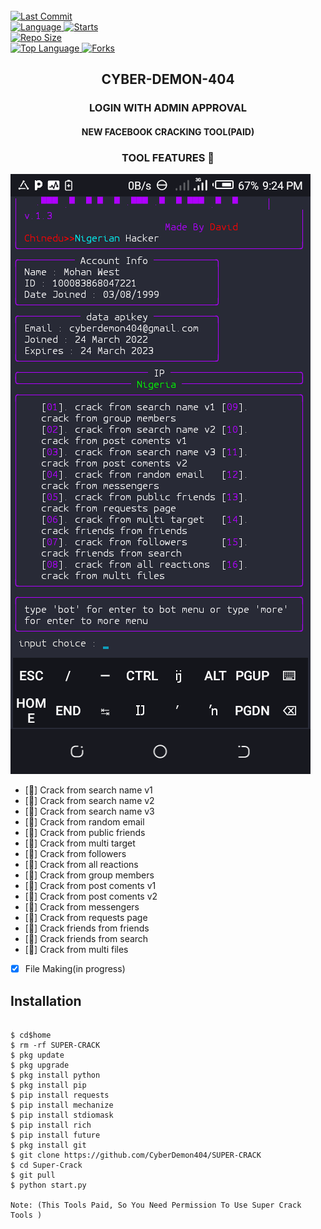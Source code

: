 <br>
  <a href="https://github.com/CyberDemon404/termux-style/stargazers/">
  <a href="https://github.com/CyberDemon404/SUPER-CRACK">
    <img alt="Last Commit" src="https://img.shields.io/github/last-commit/CyberDemon404/SUPER-CRACK".svg"/>
  </a>
<br>
  <a href="https://github.com/CyberDemon404/SUPER-CRACK"">
    <img alt="Language" src="https://img.shields.io/github/languages/count/CyberDemon404/SUPER-CRACK".svg"/>
  </a>
  <a href="https://github.com/CyberDemon404/SUPER-CRACK"">
    <img alt="Starts" src="https://img.shields.io/github/stars/CyberDemon404/SUPER-CRACK".svg"/>
  </a>
<br>
<a href="https://github.com/CyberDemon404/SUPER-CRACK"">
    <img alt="Repo Size" src="https://img.shields.io/github/repo-size/CyberDemon404/SUPER-CRACK".svg"/>
  </a>
<br>
<a href="https://github.com/CyberDemon404/SUPER-CRACK"">
    <img alt="Top Language" src="https://img.shields.io/github/languages/top/CyberDemon404/SUPER-CRACK".svg"/> <a                                                                                                        href="https://github.com/CyberDemon404/SUPER-CRACK"">
    <img alt="Forks" src="https://img.shields.io/github/forks/CyberDemon404/SUPER-CRACK".svg"/>
  </a>
<h2 align="center">CYBER-DEMON-404</h2>

<h3 align="center">LOGIN WITH ADMIN APPROVAL </h3>

<h4 align="center">NEW FACEBOOK CRACKING TOOL(PAID) </h4>

<h3 align="center">TOOL FEATURES  </h3>

![20200808_160757](https://github.com/CyberDemon404/SUPER-CRACK/blob/main/img/Screenshot_20220729-212449.png)
- [] Crack from search name v1
- [] Crack from search name v2 
- [] Crack from search name v3
- [] Crack from random email  
- [] Crack from public friends 
- [] Crack from multi target
- [] Crack from followers      
- [] Crack from all reactions 
- [] Crack from group members  
- [] Crack from post coments v1            
- [] Crack from post coments v2          
- [] Crack from messengers              
- [] Crack from requests page        
- [] Crack friends from friends  
- [] Crack friends from search             
- [] Crack from multi files      
- [x] File Making(in progress)



## <b>Installation</b>

```

$ cd$home
$ rm -rf SUPER-CRACK
$ pkg update
$ pkg upgrade
$ pkg install python
$ pkg install pip
$ pip install requests
$ pip install mechanize
$ pip install stdiomask
$ pip install rich
$ pip install future 
$ pkg install git
$ git clone https://github.com/CyberDemon404/SUPER-CRACK
$ cd Super-Crack
$ git pull
$ python start.py

Note: (This Tools Paid, So You Need Permission To Use Super Crack Tools )
```
